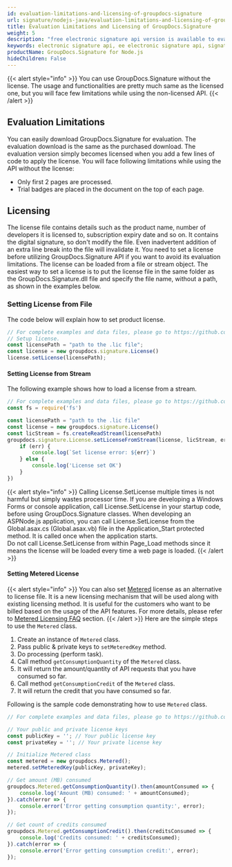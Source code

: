 ```yaml
---
id: evaluation-limitations-and-licensing-of-groupdocs-signature
url: signature/nodejs-java/evaluation-limitations-and-licensing-of-groupdocs-signature
title: Evaluation Limitations and Licensing of GroupDocs.Signature
weight: 5
description: "free electronic signature api version is available to evaluate the API which will be similar as licensed but with few limitations"
keywords: electronic signature api, ee electronic signature api, signature api
productName: GroupDocs.Signature for Node.js
hideChildren: False
---
```

{{< alert style="info" >}}
You can use GroupDocs.Signature without the license. The usage and functionalities are pretty much same as the licensed one, but you will face few limitations while using the non-licensed API.
{{< /alert >}}

## Evaluation Limitations

You can easily download GroupDocs.Signature for evaluation. The evaluation download is the same as the purchased download. The evaluation version simply becomes licensed when you add a few lines of code to apply the license. You will face following limitations while using the API without the license:

* Only first 2 pages are processed.
* Trial badges are placed in the document on the top of each page.

## Licensing

The license file contains details such as the product name, number of developers it is licensed to, subscription expiry date and so on. It contains the digital signature, so don't modify the file. Even inadvertent addition of an extra line break into the file will invalidate it. You need to set a license before utilizing GroupDocs.Signature API if you want to avoid its evaluation limitations.
The license can be loaded from a file or stream object. The easiest way to set a license is to put the license file in the same folder as the GroupDocs.Signature.dll file and specify the file name, without a path, as shown in the examples below.

### Setting License from File

The code below will explain how to set product license.

```javascript
// For complete examples and data files, please go to https://github.com/groupdocs-Signature/GroupDocs.Signature-for-Node.js
// Setup license.
const licensePath = "path to the .lic file";
const license = new groupdocs.signature.License()
license.setLicense(licensePath);
```

#### Setting License from Stream

The following example shows how to load a license from a stream.

```javascript
// For complete examples and data files, please go to https://github.com/groupdocs-Signature/GroupDocs.Signature-for-Node.js
const fs = require('fs')

const licensePath = "path to the .lic file"
const license = new groupdocs.signature.License()
const licStream = fs.createReadStream(licensePath)
groupdocs.signature.License.setLicenseFromStream(license, licStream, err => {
    if (err) {
        console.log(`Set license error: ${err}`)
    } else {
        console.log('License set OK')
    }
})
```

{{< alert style="info" >}}
Calling License.SetLicense multiple times is not harmful but simply wastes processor time. If you are developing a Windows Forms or console application, call License.SetLicense in your startup code, before using GroupDocs.Signature classes.
When developing an ASPNode.js application, you can call License.SetLicense from the Global.asax.cs (Global.asax.vb) file in the Application\_Start protected method. It is called once when the application starts.  
Do not call License.SetLicense from within Page\_Load methods since it means the license will be loaded every time a web page is loaded.
{{< /alert >}}

#### Setting Metered License

{{< alert style="info" >}}
You can also set [Metered](https://reference.groupdocs.com/signature/nodejs-java/groupdocs.signature/metered) license as an alternative to license file. It is a new licensing mechanism that will be used along with existing licensing method. It is useful for the customers who want to be billed based on the usage of the API features. For more details, please refer to [Metered Licensing FAQ](https://purchase.groupdocs.com/faqs/licensing/metered) section.
{{< /alert >}}
Here are the simple steps to use the `Metered` class.

1. Create an instance of `Metered` class.
2. Pass public & private keys to `setMeteredKey` method.
3. Do processing (perform task).
4. Call method `getConsumptionQuantity` of the `Metered` class.
5. It will return the amount/quantity of API requests that you have consumed so far.
6. Call method `getConsumptionCredit` of the `Metered` class.
7. It will return the credit that you have consumed so far.

Following is the sample code demonstrating how to use `Metered` class.

```javascript
// For complete examples and data files, please go to https://github.com/groupdocs-Signature/GroupDocs.Signature-for-Node.js

// Your public and private license keys
const publicKey = ''; // Your public license key
const privateKey = ''; // Your private license key

// Initialize Metered class
const metered = new groupdocs.Metered();
metered.setMeteredKey(publicKey, privateKey);

// Get amount (MB) consumed
groupdocs.Metered.getConsumptionQuantity().then(amountConsumed => {
    console.log('Amount (MB) consumed: ' + amountConsumed);
}).catch(error => {
    console.error('Error getting consumption quantity:', error);
});

// Get count of credits consumed
groupdocs.Metered.getConsumptionCredit().then(creditsConsumed => {
    console.log('Credits consumed: ' + creditsConsumed);
}).catch(error => {
    console.error('Error getting consumption credit:', error);
});
```

